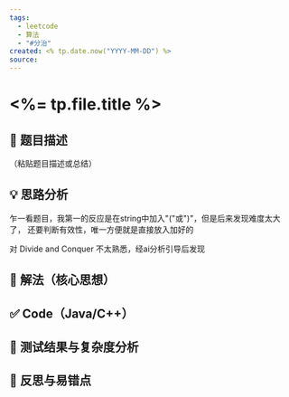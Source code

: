 ```yaml
---
tags:
  - leetcode
  - 算法
  - "#分治"
created: <% tp.date.now("YYYY-MM-DD") %>
source:
---
```



# <%= tp.file.title %>

## 📘 题目描述
（粘贴题目描述或总结）

## 💡 思路分析
乍一看题目，我第一的反应是在string中加入"("或")"，但是后来发现难度太大了， 还要判断有效性，唯一方便就是直接放入加好的

对 Divide and Conquer 不太熟悉，经ai分析引导后发现

## 🧠 解法（核心思想）

## ✅ Code（Java/C++）

## 🧪 测试结果与复杂度分析

## 🔄 反思与易错点
